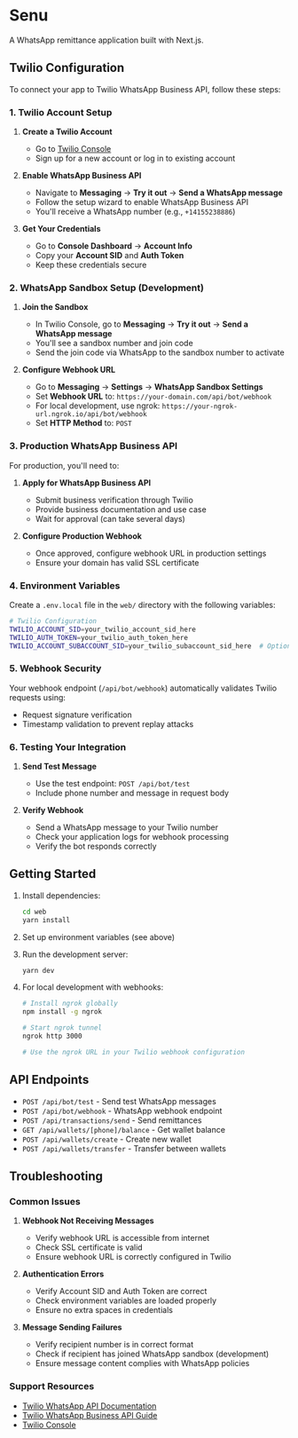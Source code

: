 # Senu

A WhatsApp remittance application built with Next.js.

## Twilio Configuration

To connect your app to Twilio WhatsApp Business API, follow these steps:

### 1. Twilio Account Setup

1. **Create a Twilio Account**
   - Go to [Twilio Console](https://console.twilio.com/)
   - Sign up for a new account or log in to existing account

2. **Enable WhatsApp Business API**
   - Navigate to **Messaging** → **Try it out** → **Send a WhatsApp message**
   - Follow the setup wizard to enable WhatsApp Business API
   - You'll receive a WhatsApp number (e.g., `+14155238886`)

3. **Get Your Credentials**
   - Go to **Console Dashboard** → **Account Info**
   - Copy your **Account SID** and **Auth Token**
   - Keep these credentials secure

### 2. WhatsApp Sandbox Setup (Development)

1. **Join the Sandbox**
   - In Twilio Console, go to **Messaging** → **Try it out** → **Send a WhatsApp message**
   - You'll see a sandbox number and join code
   - Send the join code via WhatsApp to the sandbox number to activate

2. **Configure Webhook URL**
   - Go to **Messaging** → **Settings** → **WhatsApp Sandbox Settings**
   - Set **Webhook URL** to: `https://your-domain.com/api/bot/webhook`
   - For local development, use ngrok: `https://your-ngrok-url.ngrok.io/api/bot/webhook`
   - Set **HTTP Method** to: `POST`

### 3. Production WhatsApp Business API

For production, you'll need to:

1. **Apply for WhatsApp Business API**
   - Submit business verification through Twilio
   - Provide business documentation and use case
   - Wait for approval (can take several days)

2. **Configure Production Webhook**
   - Once approved, configure webhook URL in production settings
   - Ensure your domain has valid SSL certificate

### 4. Environment Variables

Create a `.env.local` file in the `web/` directory with the following variables:

```bash
# Twilio Configuration
TWILIO_ACCOUNT_SID=your_twilio_account_sid_here
TWILIO_AUTH_TOKEN=your_twilio_auth_token_here
TWILIO_ACCOUNT_SUBACCOUNT_SID=your_twilio_subaccount_sid_here  # Optional
```

### 5. Webhook Security

Your webhook endpoint (`/api/bot/webhook`) automatically validates Twilio requests using:
- Request signature verification
- Timestamp validation to prevent replay attacks

### 6. Testing Your Integration

1. **Send Test Message**
   - Use the test endpoint: `POST /api/bot/test`
   - Include phone number and message in request body

2. **Verify Webhook**
   - Send a WhatsApp message to your Twilio number
   - Check your application logs for webhook processing
   - Verify the bot responds correctly

## Getting Started

1. Install dependencies:
   ```bash
   cd web
   yarn install
   ```

2. Set up environment variables (see above)

3. Run the development server:
   ```bash
   yarn dev
   ```

4. For local development with webhooks:
   ```bash
   # Install ngrok globally
   npm install -g ngrok
   
   # Start ngrok tunnel
   ngrok http 3000
   
   # Use the ngrok URL in your Twilio webhook configuration
   ```

## API Endpoints

- `POST /api/bot/test` - Send test WhatsApp messages
- `POST /api/bot/webhook` - WhatsApp webhook endpoint
- `POST /api/transactions/send` - Send remittances
- `GET /api/wallets/[phone]/balance` - Get wallet balance
- `POST /api/wallets/create` - Create new wallet
- `POST /api/wallets/transfer` - Transfer between wallets

## Troubleshooting

### Common Issues

1. **Webhook Not Receiving Messages**
   - Verify webhook URL is accessible from internet
   - Check SSL certificate is valid
   - Ensure webhook URL is correctly configured in Twilio

2. **Authentication Errors**
   - Verify Account SID and Auth Token are correct
   - Check environment variables are loaded properly
   - Ensure no extra spaces in credentials

3. **Message Sending Failures**
   - Verify recipient number is in correct format
   - Check if recipient has joined WhatsApp sandbox (development)
   - Ensure message content complies with WhatsApp policies

### Support Resources

- [Twilio WhatsApp API Documentation](https://www.twilio.com/docs/whatsapp)
- [Twilio WhatsApp Business API Guide](https://www.twilio.com/docs/whatsapp/api)
- [Twilio Console](https://console.twilio.com/)
